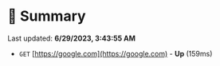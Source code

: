 # 📖 Summary
Last updated: **6/29/2023, 3:43:55 AM**

- `GET` [https://google.com](https://google.com) - **Up** (159ms)
